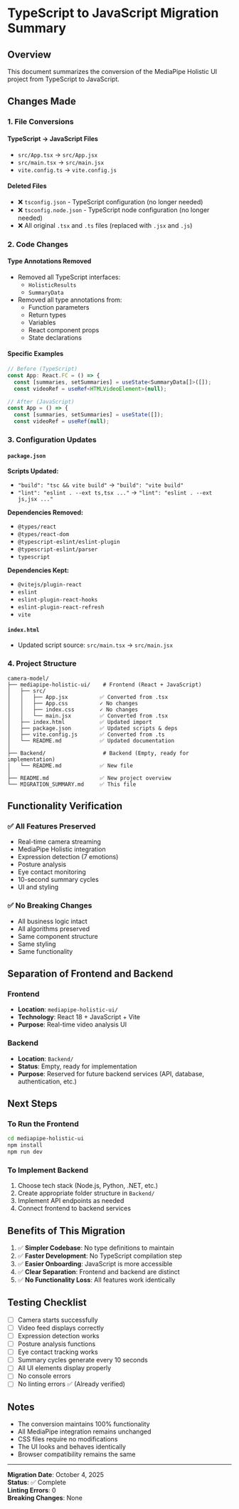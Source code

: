 # TypeScript to JavaScript Migration Summary

## Overview

This document summarizes the conversion of the MediaPipe Holistic UI project from TypeScript to JavaScript.

## Changes Made

### 1. File Conversions

#### TypeScript → JavaScript Files
- `src/App.tsx` → `src/App.jsx`
- `src/main.tsx` → `src/main.jsx`
- `vite.config.ts` → `vite.config.js`

#### Deleted Files
- ❌ `tsconfig.json` - TypeScript configuration (no longer needed)
- ❌ `tsconfig.node.json` - TypeScript node configuration (no longer needed)
- ❌ All original `.tsx` and `.ts` files (replaced with `.jsx` and `.js`)

### 2. Code Changes

#### Type Annotations Removed
- Removed all TypeScript interfaces:
  - `HolisticResults`
  - `SummaryData`
- Removed all type annotations from:
  - Function parameters
  - Return types
  - Variables
  - React component props
  - State declarations

#### Specific Examples
```typescript
// Before (TypeScript)
const App: React.FC = () => {
  const [summaries, setSummaries] = useState<SummaryData[]>([]);
  const videoRef = useRef<HTMLVideoElement>(null);
```

```javascript
// After (JavaScript)
const App = () => {
  const [summaries, setSummaries] = useState([]);
  const videoRef = useRef(null);
```

### 3. Configuration Updates

#### `package.json`
**Scripts Updated:**
- `"build": "tsc && vite build"` → `"build": "vite build"`
- `"lint": "eslint . --ext ts,tsx ..."` → `"lint": "eslint . --ext js,jsx ..."`

**Dependencies Removed:**
- `@types/react`
- `@types/react-dom`
- `@typescript-eslint/eslint-plugin`
- `@typescript-eslint/parser`
- `typescript`

**Dependencies Kept:**
- `@vitejs/plugin-react`
- `eslint`
- `eslint-plugin-react-hooks`
- `eslint-plugin-react-refresh`
- `vite`

#### `index.html`
- Updated script source: `src/main.tsx` → `src/main.jsx`

### 4. Project Structure

```
camera-model/
├── mediapipe-holistic-ui/    # Frontend (React + JavaScript)
│   ├── src/
│   │   ├── App.jsx          ✅ Converted from .tsx
│   │   ├── App.css          ✓ No changes
│   │   ├── index.css        ✓ No changes
│   │   └── main.jsx         ✅ Converted from .tsx
│   ├── index.html           ✅ Updated import
│   ├── package.json         ✅ Updated scripts & deps
│   ├── vite.config.js       ✅ Converted from .ts
│   └── README.md            ✅ Updated documentation
│
├── Backend/                  # Backend (Empty, ready for implementation)
│   └── README.md            ✅ New file
│
├── README.md                ✅ New project overview
└── MIGRATION_SUMMARY.md     ✅ This file
```

## Functionality Verification

### ✅ All Features Preserved
- Real-time camera streaming
- MediaPipe Holistic integration
- Expression detection (7 emotions)
- Posture analysis
- Eye contact monitoring
- 10-second summary cycles
- UI and styling

### ✅ No Breaking Changes
- All business logic intact
- All algorithms preserved
- Same component structure
- Same styling
- Same functionality

## Separation of Frontend and Backend

### Frontend
- **Location**: `mediapipe-holistic-ui/`
- **Technology**: React 18 + JavaScript + Vite
- **Purpose**: Real-time video analysis UI

### Backend
- **Location**: `Backend/`
- **Status**: Empty, ready for implementation
- **Purpose**: Reserved for future backend services (API, database, authentication, etc.)

## Next Steps

### To Run the Frontend
```bash
cd mediapipe-holistic-ui
npm install
npm run dev
```

### To Implement Backend
1. Choose tech stack (Node.js, Python, .NET, etc.)
2. Create appropriate folder structure in `Backend/`
3. Implement API endpoints as needed
4. Connect frontend to backend services

## Benefits of This Migration

1. ✅ **Simpler Codebase**: No type definitions to maintain
2. ✅ **Faster Development**: No TypeScript compilation step
3. ✅ **Easier Onboarding**: JavaScript is more accessible
4. ✅ **Clear Separation**: Frontend and backend are distinct
5. ✅ **No Functionality Loss**: All features work identically

## Testing Checklist

- [ ] Camera starts successfully
- [ ] Video feed displays correctly
- [ ] Expression detection works
- [ ] Posture analysis functions
- [ ] Eye contact tracking works
- [ ] Summary cycles generate every 10 seconds
- [ ] All UI elements display properly
- [ ] No console errors
- [ ] No linting errors ✅ (Already verified)

## Notes

- The conversion maintains 100% functionality
- All MediaPipe integration remains unchanged
- CSS files require no modifications
- The UI looks and behaves identically
- Browser compatibility remains the same

---

**Migration Date**: October 4, 2025  
**Status**: ✅ Complete  
**Linting Errors**: 0  
**Breaking Changes**: None

